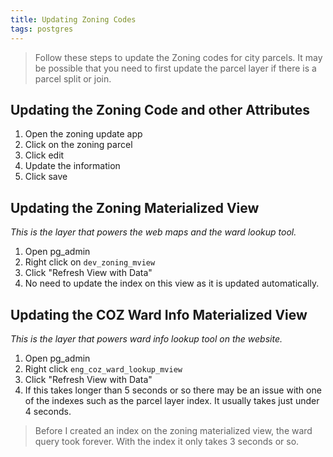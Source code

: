 ```yaml
---
title: Updating Zoning Codes
tags: postgres
---
```


> Follow these steps to update the Zoning codes for city parcels. It may be possible that you need to first update the parcel layer if there is a parcel split or join.

## Updating the Zoning Code and other Attributes

1. Open the zoning update app
2. Click on the zoning parcel
3. Click edit
4. Update the information
5. Click save

## Updating the Zoning Materialized View
*This is the layer that powers the web maps and the ward lookup tool.*

1. Open pg_admin
2. Right click on ``dev_zoning_mview``
3. Click "Refresh View with Data"
4. No need to update the index on this view as it is updated automatically.

## Updating the COZ Ward Info Materialized View
*This is the layer that powers ward info lookup tool on the website.*

1. Open pg_admin
2. Right click ``eng_coz_ward_lookup_mview``
3. Click "Refresh View with Data"
4. If this takes longer than 5 seconds or so there may be an issue with one of the indexes such as the parcel layer index. It usually takes just under 4 seconds.

> Before I created an index on the zoning materialized view, the ward query took forever. With the index it only takes 3 seconds or so.
